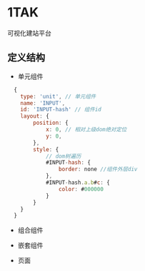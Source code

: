 # 1TAK

可视化建站平台

## 定义结构

* 单元组件

```javascript
  {
    type: 'unit', // 单元组件
    name: 'INPUT',
    id: 'INPUT-hash' // 组件id
    layout: {
        position: {
            x: 0, // 相对上级dom绝对定位
            y: 0,
        },
        style: {
            // dom树遍历
            #INPUT-hash: {
                border: none //组件外层div
            },
            #INPUT-hash.a.b#c: {
                color: #000000
            }
        }
    }
  }
```

* 组合组件  

* 嵌套组件  

* 页面  

